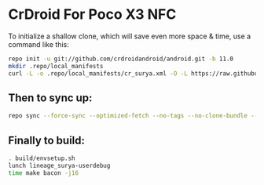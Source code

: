 # CrDroid For Poco X3 NFC

To initialize a shallow clone, which will save even more space & time, use a command like this:

```bash
repo init -u git://github.com/crdroidandroid/android.git -b 11.0
mkdir .repo/local_manifests
curl -L -o .repo/local_manifests/cr_surya.xml -O -L https://raw.githubusercontent.com/xiaomeme-surya/local_manifests/crdroid/cr_surya.xml
```
  
Then to sync up:
----------------

```bash
repo sync --force-sync --optimized-fetch --no-tags --no-clone-bundle --prune -j8
```
Finally to build:
-----------------

```bash
. build/envsetup.sh
lunch lineage_surya-userdebug
time make bacon -j16
